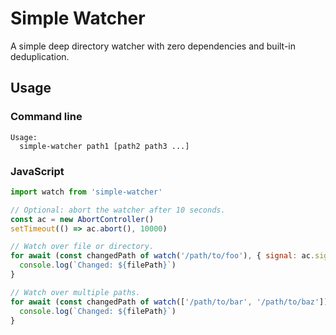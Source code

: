 # Simple Watcher

A simple deep directory watcher with zero dependencies and built-in deduplication.

## Usage

### Command line

```
Usage:
  simple-watcher path1 [path2 path3 ...]
```

### JavaScript

```js
import watch from 'simple-watcher'

// Optional: abort the watcher after 10 seconds.
const ac = new AbortController()
setTimeout(() => ac.abort(), 10000)

// Watch over file or directory.
for await (const changedPath of watch('/path/to/foo'), { signal: ac.signal }) {
  console.log(`Changed: ${filePath}`)
}

// Watch over multiple paths.
for await (const changedPath of watch(['/path/to/bar', '/path/to/baz']), { signal: ac.signal }) {
  console.log(`Changed: ${filePath}`)
}
